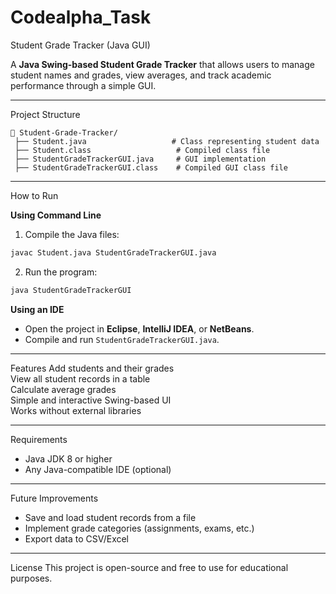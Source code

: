 # Codealpha_Task
Student Grade Tracker (Java GUI)

A **Java Swing-based Student Grade Tracker** that allows users to manage student names and grades, view averages, and track academic performance through a simple GUI.

---

Project Structure
```
📁 Student-Grade-Tracker/
 ├── Student.java                   # Class representing student data
 ├── Student.class                   # Compiled class file
 ├── StudentGradeTrackerGUI.java     # GUI implementation
 ├── StudentGradeTrackerGUI.class    # Compiled GUI class file
```

---

 How to Run

**Using Command Line**
1. Compile the Java files:
```bash
javac Student.java StudentGradeTrackerGUI.java
```
2. Run the program:
```bash
java StudentGradeTrackerGUI
```

 **Using an IDE**
- Open the project in **Eclipse**, **IntelliJ IDEA**, or **NetBeans**.
- Compile and run `StudentGradeTrackerGUI.java`.

---

 Features
Add students and their grades  
View all student records in a table  
Calculate average grades  
Simple and interactive Swing-based UI  
Works without external libraries  

---

Requirements
- Java JDK 8 or higher  
- Any Java-compatible IDE (optional)

---

Future Improvements
- Save and load student records from a file  
- Implement grade categories (assignments, exams, etc.)  
- Export data to CSV/Excel  

---

License
This project is open-source and free to use for educational purposes.


